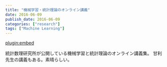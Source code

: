```yaml
---
title: "機械学習・統計理論のオンライン講義"
date: 2016-06-09
publish_date: 2016-06-09
categories: ["research"]
tags: ["Machine Learning"]
---
```


[plugin:embed](https://www.youtube.com/watch?v=dii1yGzweUc&list=PLmtDW3GNNACgjVfsb6b2lEMJGSAWM_rhW)

統計数理研究所が公開している機械学習と統計理論のオンライン講義集。
甘利先生の講義もある。素晴らしい。

<!--more-->

